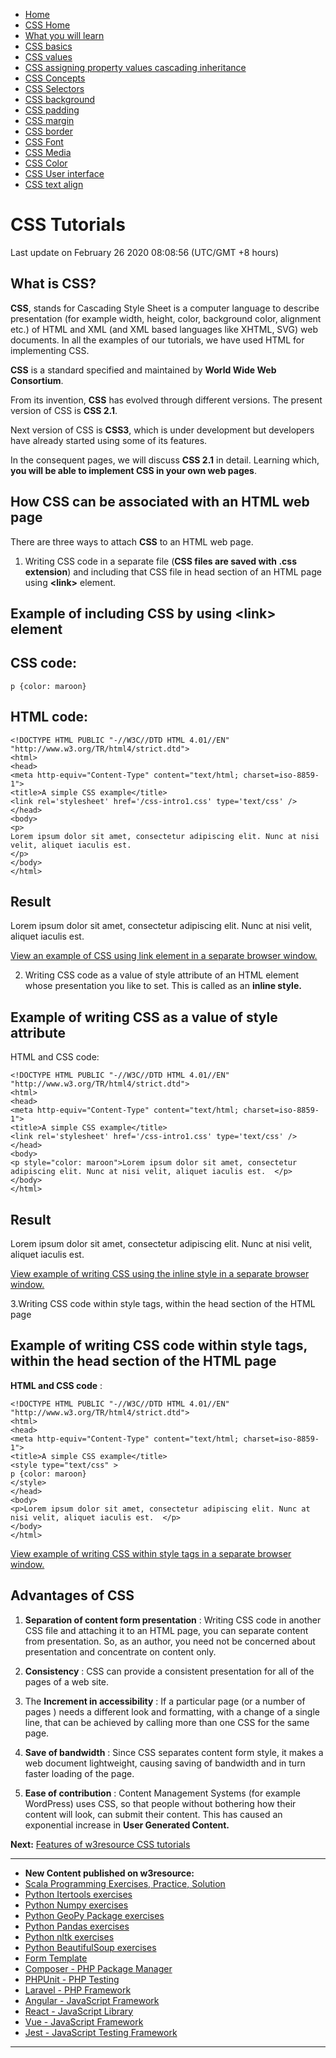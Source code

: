  


- [Home](/index.php)
- [CSS Home](/css/CSS-tutorials.php)
- [What you will learn](/css/what-you-will-learn.php)
- [CSS basics](/css/basics/CSS-syntax.php)
- [CSS values](/css/CSS-values.php)
- [CSS assigning property values cascading inheritance](/css/assigning-property-values-cascading-inheritance/css-assigning-property-values-cascading-inheritance.php)
- [CSS Concepts](/css/concepts/box-model.php)
- [CSS Selectors](/css/selectors/CSS-selectors.php)
- [CSS background](/css/background/CSS-background.php)
- [CSS padding](/css/padding/CSS-padding-top-property.php)
- [CSS margin](/css/margin/CSS-margin-top-property.php)
- [CSS border](/css/border/CSS-border-top-style-property.php)
- [CSS Font](/css/fonts/font-families.php)
- [CSS Media](/css/media/introduction-and-types.php)
- [CSS Color](/css/color/introduction.php)
- [CSS User interface](/css/user-interface/introduction.php)
- [CSS text align](/css/text/text-align.php)

# CSS Tutorials

Last update on February 26 2020 08:08:56 (UTC/GMT +8 hours)

<span class="underline"></span>

<span class="underline"></span>

## What is CSS?

**CSS**, stands for Cascading Style Sheet is a computer language to describe presentation (for example width, height, color, background color, alignment etc.) of HTML and XML (and XML based languages like XHTML, SVG) web documents. In all the examples of our tutorials, we have used HTML for implementing CSS.

**CSS** is a standard specified and maintained by **World Wide Web Consortium**.

From its invention, **CSS** has evolved through different versions. The present version of CSS is **CSS 2.1**.

Next version of CSS is **CSS3**, which is under development but developers have already started using some of its features.

In the consequent pages, we will discuss **CSS 2.1** in detail. Learning which, **you will be able to implement CSS in your own web pages**.

## How CSS can be associated with an HTML web page

There are three ways to attach **CSS** to an HTML web page.

1. Writing CSS code in a separate file (**CSS files are saved with .css extension**) and including that CSS file in head section of an HTML page using **&lt;link&gt;** element.

## Example of including CSS by using &lt;link&gt; element

## CSS code:

    p {color: maroon}

## HTML code:

    <!DOCTYPE HTML PUBLIC "-//W3C//DTD HTML 4.01//EN" "http://www.w3.org/TR/html4/strict.dtd">
    <html>
    <head>
    <meta http-equiv="Content-Type" content="text/html; charset=iso-8859-1">
    <title>A simple CSS example</title>
    <link rel='stylesheet' href='/css-intro1.css' type='text/css' />
    </head>
    <body>
    <p>
    Lorem ipsum dolor sit amet, consectetur adipiscing elit. Nunc at nisi velit, aliquet iaculis est.
    </p>
    </body>
    </html>

## Result

Lorem ipsum dolor sit amet, consectetur adipiscing elit. Nunc at nisi velit, aliquet iaculis est.

[View an example of CSS using link element in a separate browser window.](example-of-including-CSS-by-using-link-element.html)

2. Writing CSS code as a value of style attribute of an HTML element whose presentation you like to set. This is called as an **inline style.**

## Example of writing CSS as a value of style attribute

HTML and CSS code:

    <!DOCTYPE HTML PUBLIC "-//W3C//DTD HTML 4.01//EN" "http://www.w3.org/TR/html4/strict.dtd">
    <html>
    <head>
    <meta http-equiv="Content-Type" content="text/html; charset=iso-8859-1">
    <title>A simple CSS example</title>
    <link rel='stylesheet' href='/css-intro1.css' type='text/css' />
    </head>
    <body>
    <p style="color: maroon">Lorem ipsum dolor sit amet, consectetur adipiscing elit. Nunc at nisi velit, aliquet iaculis est.  </p>
    </body>
    </html>

## Result

Lorem ipsum dolor sit amet, consectetur adipiscing elit. Nunc at nisi velit, aliquet iaculis est.

[View example of writing CSS using the inline style in a separate browser window.](example-of-inline-style.html)

3.Writing CSS code within style tags, within the head section of the HTML page

## Example of writing CSS code within style tags, within the head section of the HTML page

**HTML and CSS code** :

    <!DOCTYPE HTML PUBLIC "-//W3C//DTD HTML 4.01//EN" "http://www.w3.org/TR/html4/strict.dtd">
    <html>
    <head>
    <meta http-equiv="Content-Type" content="text/html; charset=iso-8859-1">
    <title>A simple CSS example</title>
    <style type="text/css" >
    p {color: maroon}
    </style>
    </head>
    <body>
    <p>Lorem ipsum dolor sit amet, consectetur adipiscing elit. Nunc at nisi velit, aliquet iaculis est.  </p>
    </body>
    </html>

[View example of writing CSS within style tags in a separate browser window.](example-of-writing-CSS-code-within-style-tags-within-the-head-section-of-the-HTML-page.html)

## Advantages of CSS

1. **Separation of content form presentation** : Writing CSS code in another CSS file and attaching it to an HTML page, you can separate content from presentation. So, as an author, you need not be concerned about presentation and concentrate on content only.

2. **Consistency** : CSS can provide a consistent presentation for all of the pages of a web site.

3. The **Increment in accessibility** : If a particular page (or a number of pages ) needs a different look and formatting, with a change of a single line, that can be achieved by calling more than one CSS for the same page.

4. **Save of bandwidth** : Since CSS separates content form style, it makes a web document lightweight, causing saving of bandwidth and in turn faster loading of the page.

5. **Ease of contribution** : Content Management Systems (for example WordPress) uses CSS, so that people without bothering how their content will look, can submit their content. This has caused an exponential increase in **User Generated Content.**

**Next:** [Features of w3resource CSS tutorials](https://www.w3resource.com/css/what-you-will-learn.php)

---

<span class="underline"></span>

- **New Content published on w3resource:**
- [Scala Programming Exercises, Practice, Solution](https://www.w3resource.com/scala-exercises/index.php)
- [Python Itertools exercises](https://www.w3resource.com/python-exercises/itertools/index.php)
- [Python Numpy exercises](https://www.w3resource.com/python-exercises/numpy/index.php)
- [Python GeoPy Package exercises](https://www.w3resource.com/python-exercises/geopy/index.php)
- [Python Pandas exercises](https://www.w3resource.com/python-exercises/pandas/index.php)
- [Python nltk exercises](https://www.w3resource.com/python-exercises/nltk/index.php)
- [Python BeautifulSoup exercises](https://www.w3resource.com/python-exercises/BeautifulSoup/index.php)
- [Form Template](https://www.w3resource.com/form-template/)
- [Composer - PHP Package Manager](https://www.w3resource.com/php/composer/a-gentle-introduction-to-composer.php)
- [PHPUnit - PHP Testing](https://www.w3resource.com/php/PHPUnit/a-gentle-introduction-to-unit-test-and-testing.php)
- [Laravel - PHP Framework](https://www.w3resource.com/laravel/laravel-tutorial.php)
- [Angular - JavaScript Framework](https://www.w3resource.com/angular/getting-started-with-angular.php)
- [React - JavaScript Library](https://www.w3resource.com/react/react-js-overview.php)
- [Vue - JavaScript Framework](https://www.w3resource.com/vue/installation.php)
- [Jest - JavaScript Testing Framework](https://www.w3resource.com/jest/jest-getting-started.php)

---

<span class="underline"></span>

<span class="underline"></span>

<span class="underline"></span>

 
